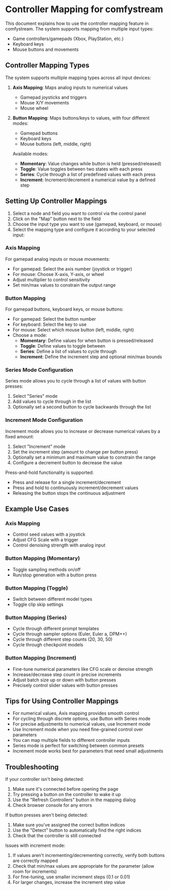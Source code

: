 # Controller Mapping for comfystream

This document explains how to use the controller mapping feature in comfystream. The system supports mapping from multiple input types:

- Game controllers/gamepads (Xbox, PlayStation, etc.)
- Keyboard keys
- Mouse buttons and movements

## Controller Mapping Types

The system supports multiple mapping types across all input devices:

1. **Axis Mapping**: Maps analog inputs to numerical values
   - Gamepad joysticks and triggers
   - Mouse X/Y movements
   - Mouse wheel

2. **Button Mapping**: Maps buttons/keys to values, with four different modes:
   - Gamepad buttons
   - Keyboard keys
   - Mouse buttons (left, middle, right)
   
   Available modes:
   - **Momentary**: Value changes while button is held (pressed/released)
   - **Toggle**: Value toggles between two states with each press
   - **Series**: Cycle through a list of predefined values with each press
   - **Increment**: Increment/decrement a numerical value by a defined step

## Setting Up Controller Mappings

1. Select a node and field you want to control via the control panel
2. Click on the "Map" button next to the field
3. Choose the input type you want to use (gamepad, keyboard, or mouse)
4. Select the mapping type and configure it according to your selected input:

### Axis Mapping
For gamepad analog inputs or mouse movements:
- For gamepad: Select the axis number (joystick or trigger)
- For mouse: Choose X-axis, Y-axis, or wheel
- Adjust multiplier to control sensitivity
- Set min/max values to constrain the output range

### Button Mapping
For gamepad buttons, keyboard keys, or mouse buttons:
- For gamepad: Select the button number
- For keyboard: Select the key to use
- For mouse: Select which mouse button (left, middle, right)
- Choose a mode:
  - **Momentary**: Define values for when button is pressed/released
  - **Toggle**: Define values to toggle between
  - **Series**: Define a list of values to cycle through
  - **Increment**: Define the increment step and optional min/max bounds

### Series Mode Configuration
Series mode allows you to cycle through a list of values with button presses:

1. Select "Series" mode
2. Add values to cycle through in the list
3. Optionally set a second button to cycle backwards through the list

### Increment Mode Configuration
Increment mode allows you to increase or decrease numerical values by a fixed amount:

1. Select "Increment" mode
2. Set the increment step (amount to change per button press)
3. Optionally set a minimum and maximum value to constrain the range
4. Configure a decrement button to decrease the value

Press-and-hold functionality is supported:
- Press and release for a single increment/decrement
- Press and hold to continuously increment/decrement values
- Releasing the button stops the continuous adjustment

## Example Use Cases

### Axis Mapping
- Control seed values with a joystick
- Adjust CFG Scale with a trigger
- Control denoising strength with analog input

### Button Mapping (Momentary)
- Toggle sampling methods on/off
- Run/stop generation with a button press

### Button Mapping (Toggle)
- Switch between different model types
- Toggle clip skip settings

### Button Mapping (Series)
- Cycle through different prompt templates
- Cycle through sampler options (Euler, Euler a, DPM++)
- Cycle through different step counts (20, 30, 50)
- Cycle through checkpoint models

### Button Mapping (Increment)
- Fine-tune numerical parameters like CFG scale or denoise strength
- Increase/decrease step count in precise increments
- Adjust batch size up or down with button presses
- Precisely control slider values with button presses

## Tips for Using Controller Mappings

- For numerical values, Axis mapping provides smooth control
- For cycling through discrete options, use Button with Series mode
- For precise adjustments to numerical values, use Increment mode
- Use Increment mode when you need fine-grained control over parameters
- You can map multiple fields to different controller inputs
- Series mode is perfect for switching between common presets
- Increment mode works best for parameters that need small adjustments

## Troubleshooting

If your controller isn't being detected:
1. Make sure it's connected before opening the page
2. Try pressing a button on the controller to wake it up
3. Use the "Refresh Controllers" button in the mapping dialog
4. Check browser console for any errors

If button presses aren't being detected:
1. Make sure you've assigned the correct button indices
2. Use the "Detect" button to automatically find the right indices
3. Check that the controller is still connected 

Issues with increment mode:
1. If values aren't incrementing/decrementing correctly, verify both buttons are correctly mapped
2. Check that min/max values are appropriate for the parameter (allow room for increments)
3. For fine-tuning, use smaller increment steps (0.1 or 0.01)
4. For larger changes, increase the increment step value 